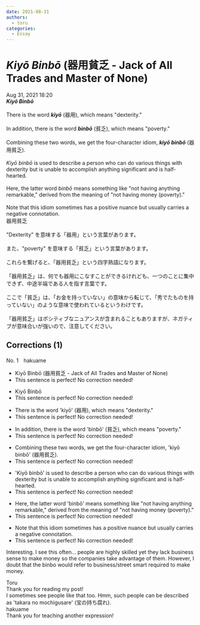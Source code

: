 ```yaml
---
date: 2021-08-31
authors:
  - toru
categories:
  - Essay
---
```


<h1 id="subject_show"><strong><em>Kiyō Binbō</strong></em> (器用貧乏 - Jack of All Trades and Master of None)</h1>
<div class="date">Aug 31, 2021 18:20</div>
<div id="post"><div id="body_show_ori">
<strong><em>Kiyō Binbō</strong></em><br/><br/>There is the word <strong><em>kiyō</em></strong> (器用), which means "dexterity."<br/><br/>In addition, there is the word <strong><em>binbō</em></strong> (貧乏), which means "poverty."<br/><br/>Combining these two words, we get the four-character idiom, <strong><em>kiyō binbō</em></strong> (器用貧乏).<br/><br/><em>Kiyō binbō</em> is used to describe a person who can do various things with dexterity but is unable to accomplish anything significant and is half-hearted.<br/><br/>Here, the latter word <em>binbō</em> means something like "not having anything remarkable," derived from the meaning of "not having money (poverty)."<br/><br/>Note that this idiom sometimes has a positive nuance but usually carries a negative connotation.
</div></div>

<!-- more -->

<div id="post_ja"><div id="body_show_mo">
器用貧乏<br/><br/>"Dexterity" を意味する「器用」という言葉があります。<br/><br/>また、"poverty" を意味する「貧乏」という言葉があります。<br/><br/>これらを繋げると、「器用貧乏」という四字熟語になります。<br/><br/>「器用貧乏」は、何でも器用にこなすことができるけれども、一つのことに集中できず、中途半端である人を指す言葉です。<br/><br/>ここで「貧乏」は、「お金を持っていない」の意味から転じて、「秀でたものを持っていない」のような意味で使われているというわけです。<br/><br/>「器用貧乏」はポシティブなニュアンスが含まれることもありますが、ネガティブが意味合いが強いので、注意してください。
</div></div>

## Corrections (1)
<div id="block"><div class="first_name"> No. 1　<span class="just_name">hakuame</span></div><div id="block2">
<ul class="correction_field">
<li class="incorrect">Kiyō Binbō (器用貧乏 - Jack of All Trades and Master of None)</li>
<li class="corrected perfect">This sentence is perfect! No correction needed!</li>
</ul>
<ul class="correction_field">
<li class="incorrect">Kiyō Binbō</li>
<li class="corrected perfect">This sentence is perfect! No correction needed!</li>
</ul>
<ul class="correction_field">
<li class="incorrect">There is the word 'kiyō' (器用), which means "dexterity."</li>
<li class="corrected perfect">This sentence is perfect! No correction needed!</li>
</ul>
<ul class="correction_field">
<li class="incorrect">In addition, there is the word 'binbō' (貧乏), which means "poverty."</li>
<li class="corrected perfect">This sentence is perfect! No correction needed!</li>
</ul>
<ul class="correction_field">
<li class="incorrect">Combining these two words, we get the four-character idiom, 'kiyō binbō' (器用貧乏).</li>
<li class="corrected perfect">This sentence is perfect! No correction needed!</li>
</ul>
<ul class="correction_field">
<li class="incorrect">'Kiyō binbō' is used to describe a person who can do various things with dexterity but is unable to accomplish anything significant and is half-hearted.</li>
<li class="corrected perfect">This sentence is perfect! No correction needed!</li>
</ul>
<ul class="correction_field">
<li class="incorrect">Here, the latter word 'binbō' means something like "not having anything remarkable," derived from the meaning of "not having money (poverty)."</li>
<li class="corrected perfect">This sentence is perfect! No correction needed!</li>
</ul>
<ul class="correction_field">
<li class="incorrect">Note that this idiom sometimes has a positive nuance but usually carries a negative connotation.</li>
<li class="corrected perfect">This sentence is perfect! No correction needed!</li>
</ul>
<p class="comment_small">
 Interesting. I see this often... people are highly skilled yet they lack business sense to make money so the companies take advantage of them.  However, I doubt that the binbo would refer to business/street smart required to make money.
</p>

</div><div class="name"><span class="just_name">Toru</span><br>
Thank you for reading my post!<br/>I sometimes see people like that too. Hmm, such people can be described as 'takara no mochigusare' (宝の持ち腐れ).
</div>
<div class="name"><span class="just_name">hakuame</span><br>
Thank you for teaching another expression!
</div>
</div>
